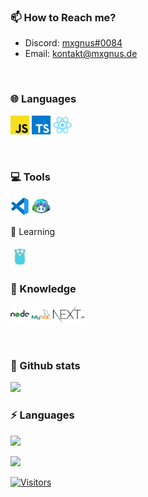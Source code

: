 ### 📫 How to Reach me?

-  Discord: <a href='https://discordapp.com/users/666974190561394698'>mxgnus#0084</a>
-  Email: <a href='mailto:kontakt@mxgnus.de'>kontakt@mxgnus.de</a>

<br />

### 🌐 Languages

<a href='https://de.wikipedia.org/wiki/JavaScript'><img width='30' height='30' src='./javascript.png'/></a>
<a href='https://www.typescriptlang.org/'><img width='30' height='30' src='./typescript.png'/></a>
<a href='https://reactjs.org/'><img width='30' height='30' src='./react-tsx.png'/></a>

<br />

### 💻 Tools

<a href='https://code.visualstudio.com/'><img width='30' height='30' src='./vscode.png'/></a>
<a href='https://copilot.github.com/'><img width='30' height='30' src='./copilot.png'/></a>

🤯 Learning
<br>
<br>
<a href='https://go.dev/'><img width="30" src="./go.png"/></a>

### 🧠 Knowledge

<a href='https://nodejs.org/'><img width='30' height='30' src='./nodejs.png'/></a>
<a href='https://www.mysql.com'><img width='30' height='30' src='./mysql.png'/></a>
<a href='https://nextjs.org//'><img width='50' height='30' src='./nextjs.png'/></a>

<br />

### 🚀 Github stats

<img src='https://github-readme-stats.vercel.app/api?username=mxgnus-de&show_icons=true&title_color=ffffff&icon_color=006ab0&text_color=daf7dc&bg_color=101010'>
<br />

### ⚡ Languages

<img src='https://github-readme-stats.vercel.app/api/top-langs/?username=mxgnus-de&show_icons=true&title_color=ffffff&icon_color=006ab0&text_color=daf7dc&bg_color=101010' />

<a href="https://wakatime.com"><img src="https://wakatime.com/share/@mxgnus/17681045-bc98-4084-91b6-3a05fd394e8f.png" /></a>

[![Visitors](https://api.visitorbadge.io/api/visitors?path=https%3A%2F%2Fgithub.com%2Fmxgnus%2FmxgnuscountColor=%23263759)](https://visitorbadge.io/status?path=https%3A%2F%2Fgithub.com%2Fmxgnus%2Fmxgnus)
